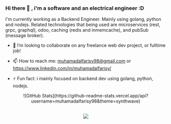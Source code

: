 ### Hi there 👋 , i'm a software and an electrical engineer :D


<!-- **muhamadalfarisy98/muhamadalfarisy98** is a ✨ _special_ ✨ repository because its `README.md` (this file) appears on your GitHub profile. -->

<!-- Here are some ideas to get you started: -->
I'm currently working as a Backend Engineer. Mainly using golang, python and nodejs. Related technologies that being used are microservices (rest, grpc, graphql), odoo, caching (redis and inmemcache), and pubSub (message broker).

<!-- - 🔭 I’m currently working on ...
- 🌱 I’m currently learning ... -->
- 👯 I’m looking to collaborate on any freelance web dev project, or fulltime job!
<!-- - 🤔 I’m looking for help with ...
- 💬 Ask me about ... -->
- 📫 How to reach me: muhamadalfarisy98@gmail.com or https://www.linkedin.com/in/muhamadalfarisy/
<!-- - 😄 Pronouns: ... -->
- ⚡ Fun fact: i mainly focused on backend dev using golang, python, nodejs.

<div align="center">
  ![GitHub Stats](https://github-readme-stats.vercel.app/api?username=muhamadalfarisy98&theme=synthwave)
  
</div>

</br>
<div align="center">
   <!--   [![Top Langs](https://github-readme-stats.vercel.app/api/top-langs/?username=muhamadalfarisy98&layout=compact&theme=synthwave)](https://github.com/anuraghazra/github-readme-stats) -->
  
  ![](https://github-readme-stats.vercel.app/api/top-langs/?username=muhamadalfarisy98&theme=buefy&layout=compact&langs_count=10)

  
</div>

